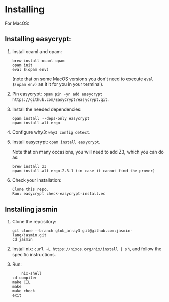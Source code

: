 # Installing

For MacOS:

## Installing easycrypt:

1. Install ocaml and opam:

	```
	brew install ocaml opam
	opam init
	eval $(opam env)
	```

	(note that on some MacOS versions you don't need to execute `eval $(opam env)` as it
 it for you in your terminal).

2. Pin easycrypt: `opam pin -yn add easycrypt https://github.com/EasyCrypt/easycrypt.git`.
3. Install the needed dependencies:

	```
	opam install --deps-only easycrypt
	opam install alt-ergo
	```

4. Configure why3: `why3 config detect`.
5. Install easycrypt: `opam install easycrypt`.

	Note that on many occasions, you will need to add Z3, which you can do as:

	```
	brew install z3
	opam install alt-ergo.2.3.1 (in case it cannot find the prover)
	```
6. Check your installation:

	```
	Clone this repo.
	Run: easycrypt check-easycrypt-install.ec
	```

## Installing jasmin

1. Clone the repository:

	```
	git clone --branch glob_array3 git@github.com:jasmin-lang/jasmin.git
	cd jasmin
	```

2. Install nix: `curl -L https://nixos.org/nix/install | sh`, and follow the specific instructions.

3. Run:

	```
        nix-shell
	cd compiler
	make CIL
	make
	make check
	exit
	```
